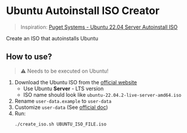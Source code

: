 # Ubuntu Autoinstall ISO Creator

> Inspiration: [Puget Systems - Ubuntu 22.04 Server Autoinstall ISO](https://www.pugetsystems.com/labs/hpc/ubuntu-22-04-server-autoinstall-iso/)

Create an ISO that autoinstalls Ubuntu

## How to use?
> ⚠️ Needs to be executed on Ubuntu!
1. Download the Ubuntu ISO from the [official website](https://ubuntu.com/download/server)
   - Use Ubuntu **Server** - LTS version
   - ISO name should look like `ubuntu-22.04.2-live-server-amd64.iso`
2. Rename `user-data.example` to `user-data`
3. Customize `user-data` (See [official doc](https://ubuntu.com/server/docs/install/autoinstall-reference))
4. Run:
   ```
   ./create_iso.sh UBUNTU_ISO_FILE.iso
   ```